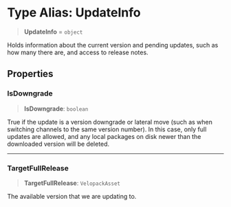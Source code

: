 # Type Alias: UpdateInfo

> **UpdateInfo** = `object`

Holds information about the current version and pending updates, such as how many there are, and access to release notes.

## Properties

### IsDowngrade

> **IsDowngrade**: `boolean`

True if the update is a version downgrade or lateral move (such as when switching channels to the same version number).
In this case, only full updates are allowed, and any local packages on disk newer than the downloaded version will be
deleted.

***

### TargetFullRelease

> **TargetFullRelease**: `VelopackAsset`

The available version that we are updating to.
